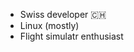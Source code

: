 - Swiss developer 🇨🇭
- Linux (mostly)
- Flight simulatr enthusiast

<!---
boredcoder411/boredcoder411 is a ✨ special ✨ repository because its `README.md` (this file) appears on your GitHub profile.
You can click the Preview link to take a look at your changes.
--->
